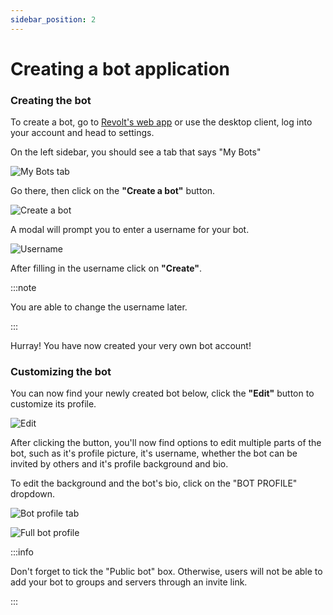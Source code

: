 ```yaml
---
sidebar_position: 2
---
```


#  Creating a bot application
  
### Creating the bot
To create a bot, go to [Revolt's web app](https://app.revolt.chat) or use the desktop client, log into your account and head to settings.

On the left sidebar, you should see a tab that says "My Bots"
  
![My Bots tab](https://i.imgur.com/yzWKcfo.png)
  
Go there, then click on the **"Create a bot"** button.
  
![Create a bot](https://i.imgur.com/dhjRZk7.png)
  
A modal will prompt you to enter a username for your bot. 

![Username](https://i.imgur.com/YPRXw1Q.png)
  
After filling in the username click on **"Create"**.

:::note

You are able to change the username later.

::: 
  
Hurray! You have now created your very own bot account!

### Customizing the bot
  
You can now find your newly created bot below, click the **"Edit"** button to customize its profile.
  
![Edit](https://i.imgur.com/MavBhVy.png)
  
After clicking the button, you'll now find options to edit multiple parts of the bot, such as it's profile picture, it's username, whether the bot can be invited by others and it's profile background and bio.

To edit the background and the bot's bio, click on the "BOT PROFILE" dropdown.
  
![Bot profile tab](https://i.imgur.com/Dbnosyj.png)
  
  
![Full bot profile](https://i.imgur.com/HnNkEGl.png)

:::info

Don't forget to tick the "Public bot" box. Otherwise, users will not be able to add your bot to groups and servers through an invite link.

:::
